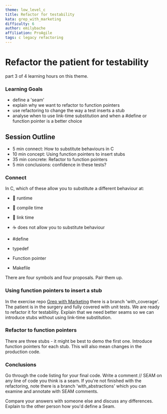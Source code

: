 ```yaml
---
theme: low_level_c
title: Refactor for testability
kata: grep_with_marketing
difficulty: 6
author: emilybache
affiliation: ProAgile
tags: c legacy refactoring
---
```


# Refactor the patient for testability

part 3 of 4 learning hours on this theme.

### Learning Goals
- define a 'seam'
- explain why we want to refactor to function pointers
- use refactoring to change the way a test inserts a stub
- analyse when to use link-time substitution and when a #define or function pointer is a better choice

## Session Outline

* 5 min connect: How to substitute behaviours in C  
* 10 min concept: Using function pointers to insert stubs  
* 35 min concrete: Refactor to function pointers  
* 5 min conclusions: confidence in these tests?

### Connect

In C, which of these allow you to substitute a different behaviour at: 

- 🐝 runtime 
- 🐙 compile time 
- 🍄 link time  
- ☕ does not allow you to substitute behaviour

- #define 
- typedef
- Function pointer
- Makefile

There are four symbols and four proposals. Pair them up.

### Using function pointers to insert a stub

In the exercise repo [Grep with Marketing](https://github.com/objarni/grep-with-marketing) there is a branch 'with_coverage'. The patient is in the surgery and fully covered with unit tests. We are ready to refactor it for testability. Explain that we need better seams so we can introduce stubs without using link-time substitution. 

### Refactor to function pointers
There are three stubs - it might be best to demo the first one. Introduce function pointers for each stub. This will also mean changes in the production code. 

### Conclusions
Go through the code listing for your final code. Write a comment // SEAM on any line of code you think is a seam. If you're not finished with the refactoring, note there is a branch 'with_abstractions' which you can examine and annotate with SEAM comments.

Compare your answers with someone else and discuss any differences. Explain to the other person how you'd define a Seam.
